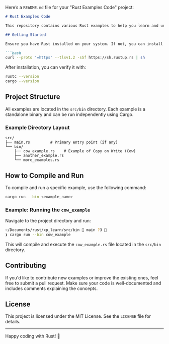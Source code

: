 Here’s a `README.md` file for your "Rust Examples Code" project:

```markdown
# Rust Examples Code

This repository contains various Rust examples to help you learn and understand key concepts in the Rust programming language. Each example is designed to demonstrate a specific feature or idea, making it easier to grasp Rust's unique and powerful capabilities.

## Getting Started

Ensure you have Rust installed on your system. If not, you can install it using [rustup](https://rustup.rs/):

```bash
curl --proto '=https' --tlsv1.2 -sSf https://sh.rustup.rs | sh
```

After installation, you can verify it with:

```bash
rustc --version
cargo --version
```

## Project Structure

All examples are located in the `src/bin` directory. Each example is a standalone binary and can be run independently using Cargo.

### Example Directory Layout

```plaintext
src/
├── main.rs         # Primary entry point (if any)
└── bin/
    ├── cow_example.rs    # Example of Copy on Write (Cow)
    ├── another_example.rs
    └── more_examples.rs
```

## How to Compile and Run

To compile and run a specific example, use the following command:

```bash
cargo run --bin <example_name>
```

### Example: Running the `cow_example`

Navigate to the project directory and run:

```bash
~/Documents/rust/xp_learn/src/bin  main ?3 
❯ cargo run --bin cow_example
```

This will compile and execute the `cow_example.rs` file located in the `src/bin` directory.

## Contributing

If you'd like to contribute new examples or improve the existing ones, feel free to submit a pull request. Make sure your code is well-documented and includes comments explaining the concepts.

## License

This project is licensed under the MIT License. See the `LICENSE` file for details.

---

Happy coding with Rust! 🚀
```
